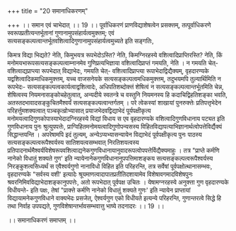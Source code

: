 +++
title = "20 समानाधिकरणम्"

+++
।। समान एवं चाभेदात् ।। 19 ।। पूर्वाधिकरणं प्राणविद्याशेषत्वेन प्रसक्त्तम्, तत्पूर्वाधिकरणे स्वरूपप्रतीत्यन्तर्भूतानां गुणानामुपसंहार्यत्वमुक्त्तम्; एवं सत्यसङ्कल्पत्वान्तर्भूतवशित्वादिगुणानामुपसंहार्यत्वमुच्यते इति सङ्गतिः,

किमत्र विद्या भिद्यते? नेति, किमुभयत्र रूपभेदोऽस्ति? नेति, किमग्निरहस्ये वशित्वादिप्राप्तिरस्ति? नेति, किं मनोमयभारूपसत्यसङ्कल्पत्वाम्नानमेव गुणिप्रत्यभिज्ञाया वशित्वादिप्राप्तं गमयति, नेति । न गमयति चेत्- वशित्वाद्यप्राप्त्या रूपभेदात् विद्याभेदः, गमयति चेत्- वशित्वादिप्राप्त्या रूपाभेदाद्विद्यैक्यम्, वृहदारण्यके यद्वशित्वादिकमाधिकमुक्त्तम्, यच्च वाजसनेयके सत्यसङ्कल्पत्वमधिकमुक्त्तम्, तदुभयमपि तुल्यार्थिमिति न रूपभेदः- सत्यसङ्कल्पत्वकार्यत्वाद्वशित्वादेः, अधिपतिशब्दोक्त्तं शेषित्वं न सत्यसङ्कल्पत्वान्तर्भूतमिति चेन्न, शेषित्वस्य नियमनासङ्कोचहेतुत्वात्, अन्यदीये स्वतन्त्रे च वस्तुनि नियमनस्य हि कदाचिद्विहतिशङ्का भवति, अतस्तदभावादसङ्कुचितमैश्वर्यं सत्यसङ्कल्पत्वान्तर्गतम् । परे त्वेकस्यां शाखायां पुनरुक्त्तेः प्रतिपत्तृभेदेन परिहर्त्तुमशक्यत्वात् पञ्चकृत्व्रोभ्यासात् प्रयाजभेदवद्विद्याभेदं पूर्यपक्षीकृत्य मनोमयत्वादिगुणकोपास्याभेदादग्निरहस्ये विद्यां विधाय स एव वृहदारण्यके वशित्वादिगुणविधानाय पट्यत इति गुणविधानाय पुनः श्रुत्युपपत्तेः, प्राग्विहितमनोमयत्वादिगुणोपन्यसस्य विहितविद्यापत्याभिज्ञानार्थत्वोपत्तेविर्द्यैक्यं सिद्धान्तयन्ति । अपरेषामपि इदं तुल्यम्, अन्येऽप्यभ्यासन्यायेन विद्याभेदं पूर्वपक्षीकृत्य पुनः पाठस्य सत्यसङ्कल्पत्वरूपैश्वर्यस्य सातिशयत्वसम्भवात् निरतिशयत्वस्य प्रतिपादनार्थमैश्वर्यविशेषरूपवशित्वाद्यनेकगुणविधानायानुवादरूपत्वोपपत्तेर्विद्यैक्यमाहुः । तत्र "प्राप्ते कर्मणि नानेको विधातुं शक्यते गुण' इति न्यायेनानेकगुणविधानानुपपत्तिमाशङ्कय सत्यसङ्कल्पत्वरूपैश्वर्यस्य निरङ्कुशत्वसिध्यर्थं स एवैश्वर्यगुणो नानाविधो विहित इति परिहरन्ति, तत्र सर्वेषां पूर्वपक्षोत्थानासम्भवः, वृहदारण्यके "सर्वस्य वशी' इत्यादेः श्रूयमाणत्वादापातप्रतीतिदशायामेव विशेषावगमादविशेषपुनः श्रवरनिमिवविद्याभेदाशङ्कानुपपत्तेः, अतो रूपभेदात् पूर्वपक्ष उचितः । येषामग्नरहस्ये अनुक्त्ता गुण वृहदारण्यके विधीयन्ते- इति पक्षः, तेषां "प्राक्त्ते कर्मणि नानेको विधातुं शक्यते गुणः' इति न्यायेन प्राप्तायां विद्यायामनेकगुणविधाने वाक्यभेदः प्रसजेत्, ऐश्वर्यगुण एको विधीयते इत्यन्ये परिहरन्ति, गुणान्तरत्वे सिद्धे हि तथा निर्वाह उपपद्यते, गुणविशेषान्तर्भावसम्भवात्तु भाष्ये तदनादरः ।। 19 ।।

।। समानाधिकरणं समाप्तम् ।।

